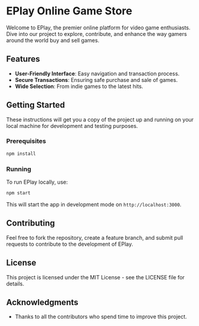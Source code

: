 # EPlay Online Game Store

Welcome to EPlay, the premier online platform for video game enthusiasts. Dive into our project to explore, contribute, and enhance the way gamers around the world buy and sell games.

## Features
- **User-Friendly Interface**: Easy navigation and transaction process.
- **Secure Transactions**: Ensuring safe purchase and sale of games.
- **Wide Selection**: From indie games to the latest hits.

## Getting Started

These instructions will get you a copy of the project up and running on your local machine for development and testing purposes.

### Prerequisites
```bash
npm install
```

### Running

To run EPlay locally, use:
```bash
npm start
```

This will start the app in development mode on `http://localhost:3000`.

## Contributing

Feel free to fork the repository, create a feature branch, and submit pull requests to contribute to the development of EPlay.

## License

This project is licensed under the MIT License - see the LICENSE file for details.

## Acknowledgments

- Thanks to all the contributors who spend time to improve this project.
